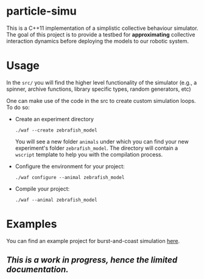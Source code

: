 #  particle-simu 

This is a C++11 implementation of a simplistic collective behaviour simulator. The goal of this project is to provide a testbed for __approximating__  collective interaction dynamics before deploying the models to our robotic system.

# Usage

In the `src/` you will find the higher level functionality of the simulator (e.g., a spinner, archive functions, library specific types, random generators, etc)

One can make use of the code in the src to create custom simulation loops. To do so:

- Create an experiment directory
    
    `./waf --create zebrafish_model`
    
   You will see a new folder `animals` under which you can find your new experiment's folder `zebrafish_model`. The directory will contain a `wscript` template to help you with the compilation process.
   
- Configure the environment for your project:
  
   `./waf configure --animal zebrafish_model`

- Compile your project:
  
   `./waf --animal zebrafish_model`
   

# Examples
You can find an example project for burst-and-coast simulation [here](https://github.com/epfl-mobots/burst-and-coast).
   
   


## *__This is a work in progress, hence the limited documentation.__* 
